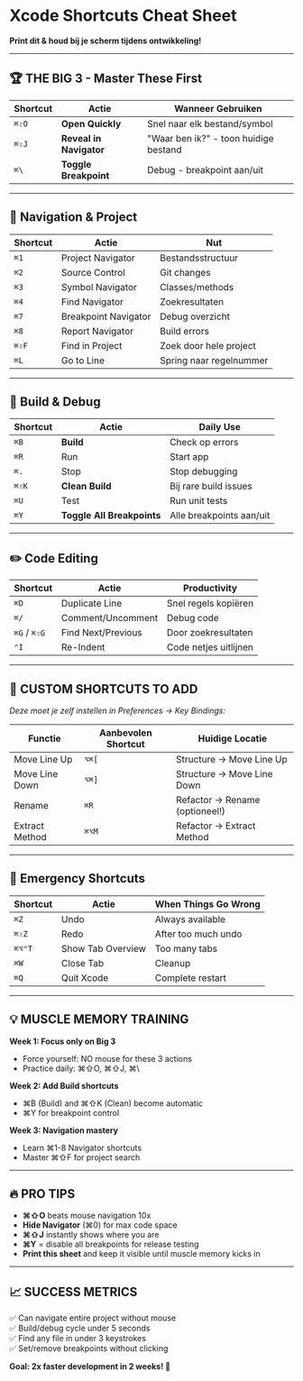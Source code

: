 # Xcode Shortcuts Cheat Sheet
**Print dit & houd bij je scherm tijdens ontwikkeling!**

---

## 🏆 THE BIG 3 - Master These First
| Shortcut | Actie | Wanneer Gebruiken |
|----------|-------|-------------------|
| `⌘⇧O` | **Open Quickly** | Snel naar elk bestand/symbol |
| `⌘⇧J` | **Reveal in Navigator** | "Waar ben ik?" - toon huidige bestand |
| `⌘\` | **Toggle Breakpoint** | Debug - breakpoint aan/uit |

---

## 🧭 Navigation & Project
| Shortcut | Actie | Nut |
|----------|-------|-----|
| `⌘1` | Project Navigator | Bestandsstructuur |
| `⌘2` | Source Control | Git changes |
| `⌘3` | Symbol Navigator | Classes/methods |
| `⌘4` | Find Navigator | Zoekresultaten |
| `⌘7` | Breakpoint Navigator | Debug overzicht |
| `⌘8` | Report Navigator | Build errors |
| `⌘⇧F` | Find in Project | Zoek door hele project |
| `⌘L` | Go to Line | Spring naar regelnummer |

---

## 🔨 Build & Debug
| Shortcut | Actie | Daily Use |
|----------|-------|-----------|
| `⌘B` | **Build** | Check op errors |
| `⌘R` | Run | Start app |
| `⌘.` | Stop | Stop debugging |
| `⌘⇧K` | **Clean Build** | Bij rare build issues |
| `⌘U` | Test | Run unit tests |
| `⌘Y` | **Toggle All Breakpoints** | Alle breakpoints aan/uit |

---

## ✏️ Code Editing
| Shortcut | Actie | Productivity |
|----------|-------|--------------|
| `⌘D` | Duplicate Line | Snel regels kopiëren |
| `⌘/` | Comment/Uncomment | Debug code |
| `⌘G` / `⌘⇧G` | Find Next/Previous | Door zoekresultaten |
| `⌃I` | Re-Indent | Code netjes uitlijnen |

---

## 🎯 CUSTOM SHORTCUTS TO ADD
*Deze moet je zelf instellen in Preferences → Key Bindings:*

| Functie | Aanbevolen Shortcut | Huidige Locatie |
|---------|-------------------|-----------------|
| Move Line Up | `⌥⌘[` | Structure → Move Line Up |
| Move Line Down | `⌥⌘]` | Structure → Move Line Down |
| Rename | `⌘R` | Refactor → Rename (optioneel!) |
| Extract Method | `⌘⌥M` | Refactor → Extract Method |

---

## 🚨 Emergency Shortcuts
| Shortcut | Actie | When Things Go Wrong |
|----------|-------|---------------------|
| `⌘Z` | Undo | Always available |
| `⌘⇧Z` | Redo | After too much undo |
| `⌘⌥⌃T` | Show Tab Overview | Too many tabs |
| `⌘W` | Close Tab | Cleanup |
| `⌘Q` | Quit Xcode | Complete restart |

---

## 💡 MUSCLE MEMORY TRAINING
**Week 1: Focus only on Big 3**
- Force yourself: NO mouse for these 3 actions
- Practice daily: ⌘⇧O, ⌘⇧J, ⌘\

**Week 2: Add Build shortcuts**
- ⌘B (Build) and ⌘⇧K (Clean) become automatic
- ⌘Y for breakpoint control

**Week 3: Navigation mastery**
- Learn ⌘1-8 Navigator shortcuts
- Master ⌘⇧F for project search

---

## 🔥 PRO TIPS
- **⌘⇧O** beats mouse navigation 10x
- **Hide Navigator** (⌘0) for max code space
- **⌘⇧J** instantly shows where you are
- **⌘Y** = disable all breakpoints for release testing
- **Print this sheet** and keep it visible until muscle memory kicks in

---

## 📈 SUCCESS METRICS
✅ Can navigate entire project without mouse  
✅ Build/debug cycle under 5 seconds  
✅ Find any file in under 3 keystrokes  
✅ Set/remove breakpoints without clicking  

**Goal: 2x faster development in 2 weeks! 🚀**
